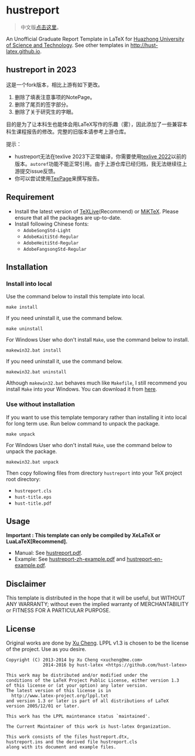 hustreport
==========


>   中文版[点击这里](https://github.com/hust-latex/hustreport/blob/master/README.zh-cn.md)。

An Unofficial Graduate Report Template in LaTeX for [Huazhong University of Science and Technology](http://www.hust.edu.cn). See other templates in <http://hust-latex.github.io>.

## hustreport in 2023

这是一个fork版本，相比上游有如下更改。

1. 删除了填表注意事项的NotePage。
2. 删除了尾页的签字部分。
3. 删除了关于研究生的字眼。

目的是为了让本科生也能体会用LaTeX写作的乐趣（雾），因此添加了一些兼容本科生课程报告的修改。完整的旧版本请参考上游仓库。

提示：

* hustreport无法在texlive 2023下正常编译，你需要使用[texlive 2022](https://ftp.math.utah.edu/pub/tex/historic/systems/texlive/2022/)以前的版本。`autoref`功能不能正常引用。由于上游仓库已经归档，我无法继续往上游提交issue反馈。
* 你可以尝试使用[TexPage](https://www.texpage.com/)来撰写报告。

## Requirement

* Install the latest version of [TeXLive](http://www.tug.org/texlive/)(Recommend) or [MiKTeX](http://miktex.org/). Please ensure that all the packages are up-to-date.
* Install following Chinese fonts:
    * `AdobeSongStd-Light`
    * `AdobeKaitiStd-Regular`
    * `AdobeHeitiStd-Regular`
    * `AdobeFangsongStd-Regular`

## Installation

### Install into local

Use the command below to install this template into local.
```
make install
```
If you need uninstall it, use the command below.
```
make uninstall
```

For Windows User who don't install `Make`, use the command below to install.
```
makewin32.bat install
```
If you need uninstall it, use the command below.
```
makewin32.bat uninstall
```
Although `makewin32.bat` behaves much like `Makefile`, I still recommend you install `Make` into your Windows. You can download it from [here](http://gnuwin32.sourceforge.net/packages/make.htm).

### Use without installation

If you want to use this template temporary rather than installing it into local for long term use. Run below command to unpack the package.
```
make unpack
```
For Windows User who don't install `Make`, use the command below to unpack the package.
```
makewin32.bat unpack
```
Then copy following files from directory `hustreport` into your TeX project root directory:
* `hustreport.cls`
* `hust-title.eps`
* `hust-title.pdf`

## Usage

**Important : This template can only be compiled by XeLaTeX or LuaLaTeX[Recommend].**

* Manual: See [hustreport.pdf](https://github.com/hust-latex/hustreport/raw/master/hustreport/hustreport.pdf).
* Example: See [hustreport-zh-example.pdf](https://github.com/hust-latex/hustreport/raw/master/hustreport/hustreport-zh-example.pdf) and [hustreport-en-example.pdf](https://github.com/hust-latex/hustreport/raw/master/hustreport/hustreport-en-example.pdf).

## Disclaimer

This template is distributed in the hope that it will be useful, but WITHOUT ANY WARRANTY; without even the implied warranty of MERCHANTABILITY or FITNESS FOR A PARTICULAR PURPOSE.

## License

Original works are done by [Xu Cheng](https://github.com/xu-cheng). LPPL v1.3 is chosen to be the license of the project. Use as you desire.
```
Copyright (C) 2013-2014 by Xu Cheng <xucheng@me.com>
              2014-2016 by hust-latex <https://github.com/hust-latex>

This work may be distributed and/or modified under the
conditions of the LaTeX Project Public License, either version 1.3
of this license or (at your option) any later version.
The latest version of this license is in
  http://www.latex-project.org/lppl.txt
and version 1.3 or later is part of all distributions of LaTeX
version 2005/12/01 or later.

This work has the LPPL maintenance status `maintained'.

The Current Maintainer of this work is hust-latex Organization.

This work consists of the files hustreport.dtx,
hustreport.ins and the derived file hustreport.cls 
along with its document and example files.
```

